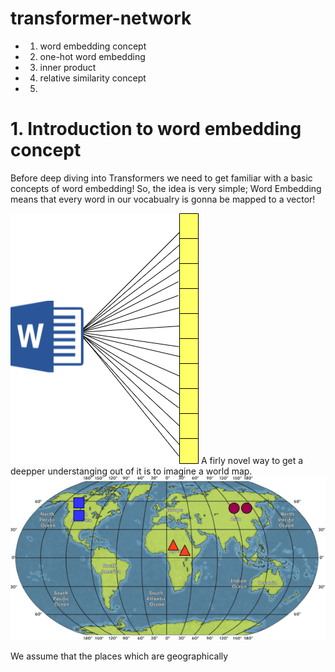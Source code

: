 # transformer-network

- 1. word embedding concept
- 2. one-hot word embedding
- 3. inner product
- 4. relative similarity concept
- 5. 

# 1. Introduction to word embedding concept

Before deep diving into Transformers we need to get familiar with a basic concepts of word embedding! So, the idea is very simple; Word Embedding means that every word in our vocabualry is gonna be mapped to a vector!

<img src="./img/w2vec.png">
A firly novel way to get a deepper understanging out of it is to imagine a world map. 

<img src="./img/world.png">

We assume that the places which are geographically 